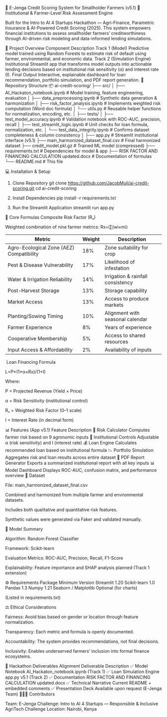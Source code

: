 🌾 E-Jenga Credit Scoring System for Smallholder Farmers (v5.1)
🏦 Institutional & Farmer-Level Risk Assessment Engine

Built for the Intro to AI 4 Startups Hackathon — Agri-Finance, Parametric Insurance & AI-Powered Credit Scoring (2025).
This system empowers financial institutions to assess smallholder farmers’ creditworthiness through AI-driven risk modeling and data-informed lending simulations.

🚀 Project Overview
Component	Description
Track 1 (Model)	Predictive model trained using Random Forests to estimate risk of default using farmer, environmental, and economic data.
Track 2 (Simulation Engine)	Institutional Streamlit app that transforms model outputs into actionable lending decisions based on institutional risk sensitivity (α) and interest rate (I).
Final Output	Interactive, explainable dashboard for loan recommendation, portfolio simulation, and PDF report generation.
🧭 Repository Structure
📦 ai-credit-scoring/
├── src/
│   ├── AI_Hackaton_notebook.ipynb       # Model training, feature engineering, evaluation
│   ├── data_preprocessing.ipynb         # Synthetic data generation & harmonization
│   ├── risk_factor_analysis.ipynb       # Implements weighted risk computation (Word doc formula)
│   └── utils.py                         # Reusable helper functions for normalization, encoding, etc.
│
├── tests/
│   ├── test_model_accuracy.ipynb        # Validation notebook with ROC-AUC, precision, recall
│   ├── test_streamlit_logic.ipynb       # Unit checks for loan formula, normalization, etc.
│   └── test_data_integrity.ipynb        # Confirms dataset completeness & column consistency
│
├── app.py                               # Streamlit institutional interface (v5.1)
├── main_harmonized_dataset_final.csv    # Final harmonized dataset
├── credit_model.pkl.gz                  # Trained ML model (compressed)
├── requirements.txt                     # Dependencies for model & app
├── RISK FACTOR AND FINANCING CALCULATION updated.docx # Documentation of formulas
└── README.md                            # This file

💻 Installation & Setup
1. Clone Repository
git clone https://github.com/JacobMuli/ai-credit-scoring.git
cd ai-credit-scoring

2. Install Dependencies
pip install -r requirements.txt

3. Run the Streamlit Application
streamlit run app.py

🧮 Core Formulas
Composite Risk Factor (Rₓ)

Weighted combination of nine farmer metrics:
Rx​=i∑​(wi​×mi​)

| Metric                                   | Weight | Description                       |
| ---------------------------------------- | ------ | --------------------------------- |
| Agro-Ecological Zone (AEZ) Compatibility | 18%    | Zone suitability for crop         |
| Pest & Disease Vulnerability             | 17%    | Likelihood of infestation         |
| Water & Irrigation Reliability           | 14%    | Irrigation & rainfall consistency |
| Post-Harvest Storage                     | 13%    | Storage capability                |
| Market Access                            | 13%    | Access to produce markets         |
| Planting/Sowing Timing                   | 10%    | Alignment with seasonal calendar  |
| Farmer Experience                        | 8%     | Years of experience               |
| Cooperative Membership                   | 5%     | Access to shared resources        |
| Input Access & Affordability             | 2%     | Availability of inputs            |
​
Loan Financing Formula

L=P×(1×α×Rx​)​/(1+I)

Where:

P = Projected Revenue (Yield × Price)

α = Risk Sensitivity (institutional control)

Rₓ = Weighted Risk Factor (0–1 scale)

I = Interest Rate (in decimal form)

📊 Features (App v5.1)
Feature	Description
🧮 Risk Calculator	Computes farmer risk based on 9 agronomic inputs
🏦 Institutional Controls	Adjustable α (risk sensitivity) and I (interest rate)
💰 Loan Engine	Calculates recommended loan based on institutional formula
📉 Portfolio Simulation	Aggregates risk and loan results across entire dataset
📄 PDF Report Generator	Exports a summarized institutional report with all key inputs
📊 Model Dashboard	Displays ROC-AUC, confusion matrix, and performance overview
📘 Dataset

File: main_harmonized_dataset_final.csv

Combined and harmonized from multiple farmer and environmental datasets.

Includes both qualitative and quantitative risk features.

Synthetic values were generated via Faker and validated manually.

🧠 Model Summary

Algorithm: Random Forest Classifier

Framework: Scikit-learn

Evaluation Metrics: ROC-AUC, Precision, Recall, F1-Score

Explainability: Feature importance and SHAP analysis planned (Track 1 extension)

⚙️ Requirements
Package	Minimum Version
Streamlit	1.20
Scikit-learn	1.0
Pandas	1.3
Numpy	1.21
Seaborn / Matplotlib	Optional (for charts)

(Listed in requirements.txt)

⚖️ Ethical Considerations

Fairness: Avoid bias based on gender or location through feature normalization.

Transparency: Each metric and formula is openly documented.

Accountability: The system provides recommendations, not final decisions.

Inclusivity: Enables underserved farmers’ inclusion into formal finance ecosystems.

🧩 Hackathon Deliverables Alignment
Deliverable	Description
✅ Model Notebook	AI_Hackaton_notebook.ipynb (Track 1)
✅ Loan Simulation Engine	app.py v5.1 (Track 2)
✅ Documentation	RISK FACTOR AND FINANCING CALCULATION updated.docx
✅ Technical Narrative	Current README + embedded comments
✅ Presentation Deck	Available upon request (E-Jenga Team)
👩🏾‍💻 Contributors

Team: E-Jenga
Challenge: Intro to AI 4 Startups — Responsible & Inclusive AgriTech Challenge
Location: Nairobi, Kenya
